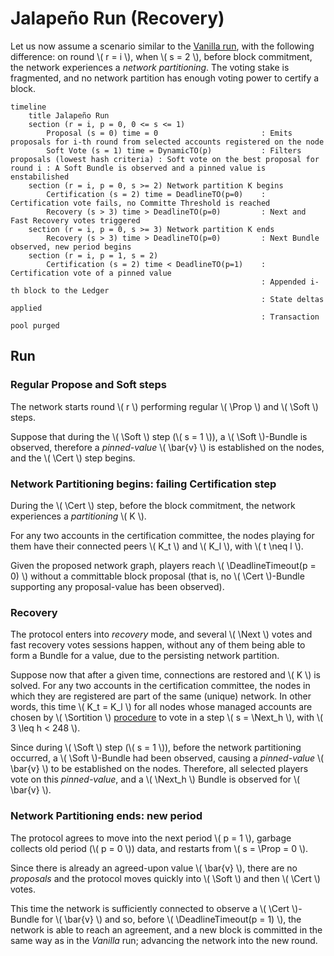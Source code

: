 $$
\newcommand \DeadlineTimeout {\mathrm{DeadlineTimeout}}
\newcommand \Sortition {\mathrm{Sortition}}
\newcommand \Prop {\mathit{propose}}
\newcommand \Soft {\mathit{soft}}
\newcommand \Cert {\mathit{cert}}
\newcommand \Next {\mathit{next}}
\newcommand \TP {\mathrm{TransactionPool}}
$$

# Jalapeño Run (Recovery)

Let us now assume a scenario similar to the [Vanilla run](./abft-nn-vanilla-run.md),
with the following difference: on round \\( r = i \\), when \\( s = 2 \\), before
block commitment, the network experiences a _network partitioning_. The voting stake
is fragmented, and no network partition has enough voting power to certify a block.


```mermaid
timeline
    title Jalapeño Run
    section (r = i, p = 0, 0 <= s <= 1)
        Proposal (s = 0) time = 0                       : Emits proposals for i-th round from selected accounts registered on the node
        Soft Vote (s = 1) time = DynamicTO(p)           : Filters proposals (lowest hash criteria) : Soft vote on the best proposal for round i : A Soft Bundle is observed and a pinned value is enstabilished
    section (r = i, p = 0, s >= 2) Network partition K begins
        Certification (s = 2) time = DeadlineTO(p=0)    : Certification vote fails, no Committe Threshold is reached
        Recovery (s > 3) time > DeadlineTO(p=0)         : Next and Fast Recovery votes triggered
    section (r = i, p = 0, s >= 3) Network partition K ends
        Recovery (s > 3) time > DeadlineTO(p=0)         : Next Bundle observed, new period begins
    section (r = i, p = 1, s = 2)
        Certification (s = 2) time < DeadlineTO(p=1)    : Certification vote of a pinned value
                                                        : Appended i-th block to the Ledger
                                                        : State deltas applied
                                                        : Transaction pool purged
```

## Run

### Regular Propose and Soft steps

The network starts round \\( r \\) performing regular \\( \Prop \\) and \\( \Soft \\)
steps.

Suppose that during the \\( \Soft \\) step (\\( s = 1 \\)), a \\( \Soft \\)-Bundle
is observed, therefore a _pinned-value_ \\( \bar{v} \\) is established on the nodes,
and the \\( \Cert \\) step begins.

### Network Partitioning begins: failing Certification step

During the \\( \Cert \\) step, before the block commitment, the network experiences
a _partitioning_ \\( K \\).

For any two accounts in the certification committee, the nodes playing for them
have their connected peers \\( K_t \\) and \\( K_l \\), with \\( t \neq l \\).

Given the proposed network graph, players reach \\( \DeadlineTimeout(p = 0) \\)
without a committable block proposal (that is, no \\( \Cert \\)-Bundle supporting
any proposal-value has been observed).

### Recovery

The protocol enters into _recovery_ mode, and several \\( \Next \\) votes and fast
recovery votes sessions happen, without any of them being able to form a Bundle for
a value, due to the persisting network partition.

Suppose now that after a given time, connections are restored and \\( K \\) is solved.
For any two accounts in the certification committee, the nodes in which they are
registered are part of the same (unique) network. In other words, this time
\\( K_t = K_l \\) for all nodes whose managed accounts are chosen by \\( \Sortition \\)
[procedure](./crypto.md#cryptographic-sortition) to vote in a step \\( s = \Next_h \\),
with \\( 3 \leq h < 248 \\).

Since during \\( \Soft \\) step (\\( s = 1 \\)), before the network partitioning
occurred, a \\( \Soft \\)-Bundle had been observed, causing a _pinned-value_ \\( \bar{v} \\)
to be established on the nodes. Therefore, all selected players vote on this _pinned-value_,
and a \\( \Next_h \\) Bundle is observed for \\( \bar{v} \\).

### Network Partitioning ends: new period

The protocol agrees to move into the next period \\( p = 1 \\), garbage collects
old period (\\( p = 0 \\)) data, and restarts from \\( s = \Prop = 0 \\).

Since there is already an agreed-upon value \\( \bar{v} \\), there are no _proposals_
and the protocol moves quickly into \\( \Soft \\) and then \\( \Cert \\) votes.

This time the network is sufficiently connected to observe a \\( \Cert \\)-Bundle
for \\( \bar{v} \\) and so, before \\( \DeadlineTimeout(p = 1) \\), the network is
able to reach an agreement, and a new block is committed in the same way as in the
_Vanilla_ run; advancing the network into the new round.